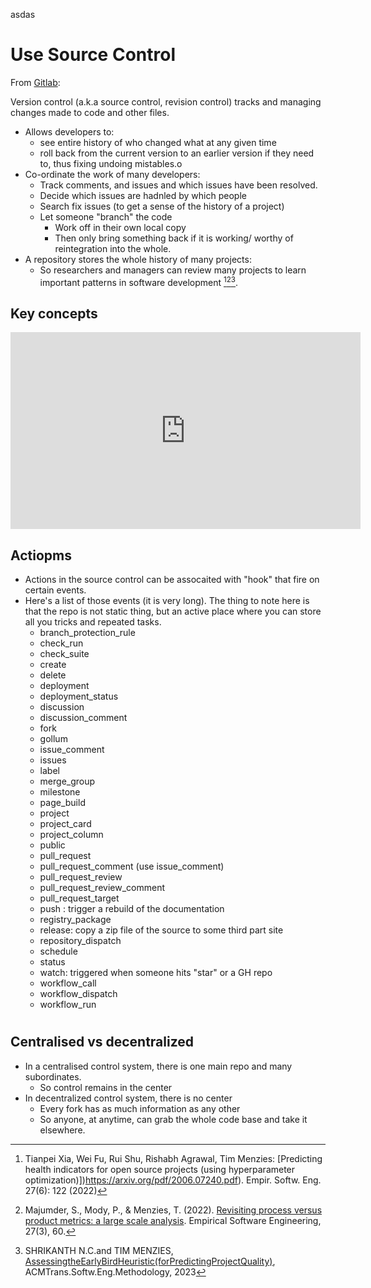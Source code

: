asdas

# Use Source Control

From [Gitlab](https://about.gitlab.com/topics/version-control/):

Version control (a.k.a  source control, revision control)
tracks and managing changes made to code and other files. 

- Allows developers to:
  - see entire history of who changed what at any given time 
  -  roll back from the current version to an earlier version if they need to, thus fixing 
     undoing mistables.o
- Co-ordinate the work of many developers:
  - Track comments, and issues and which issues have been resolved.
  - Decide which issues are hadnled by which people
  - Search fix issues (to get a sense of the history of a project)
  - Let someone "branch" the code
    - Work off in their own local copy
    - Then only bring something back if it is working/ worthy of reintegration into the whole.
- A repository stores the whole history of many projects:
  - So researchers and managers can review many projects to learn important patterns in software
    development [^estimate][^process][^early].

## Key concepts


<iframe width="560" height="315" src="https://www.youtube.com/embed/ng9m3EGLeTY" title="YouTube video player" frameborder="0" allow="accelerometer; autoplay; clipboard-write; encrypted-media; gyroscope; picture-in-picture; web-share" allowfullscreen></iframe>

## Actiopms

- Actions in the source control can be assocaited with "hook" that fire on certain events.
- Here's a list of those events (it is very long). The thing to note here is that the
    repo is not static thing, but an active place where you can store all you tricks and 
    repeated tasks.
  - branch\_protection\_rule
  - check\_run
  - check\_suite
  - create
  - delete
  - deployment
  - deployment\_status
  - discussion
  - discussion\_comment
  - fork
  - gollum
  - issue\_comment
  - issues
  - label
  - merge\_group
  - milestone
  - page\_build
  - project
  - project\_card
  - project\_column
  - public
  - pull\_request
  - pull\_request\_comment (use issue\_comment)
  - pull\_request\_review
  - pull\_request\_review\_comment
  - pull\_request\_target
  - push : trigger a rebuild of the documentation
  - registry\_package
  - release: copy a zip file of the source to some third part site
  - repository\_dispatch
  - schedule
  - status
  - watch: triggered when someone hits "star" or a GH repo
  - workflow\_call
  - workflow\_dispatch
  - workflow\_run

#
## Centralised vs decentralized

- In a centralised  control system, there is one main repo and many  subordinates.
  - So control remains in the center
- In decentralized control system, there is no center
  - Every fork has as much information as any other
  - So anyone, at anytime, can grab the whole code base and take it elsewhere.


[^estimate]: Tianpei Xia, Wei Fu, Rui Shu, Rishabh Agrawal, Tim Menzies:
[Predicting health indicators for open source projects (using hyperparameter optimization)])https://arxiv.org/pdf/2006.07240.pdf). Empir. Softw. Eng. 27(6): 122 (2022)
[^process]: Majumder, S., Mody, P., & Menzies, T. (2022). 
[Revisiting process versus product metrics: a large scale analysis](https://arxiv.org/pdf/2008.09569.pdf). Empirical Software Engineering, 27(3), 60.
[^early]: SHRIKANTH N.C.and TIM MENZIES, [AssessingtheEarlyBirdHeuristic(forPredictingProjectQuality)](https://dl.acm.org/doi/pdf/10.1145/3583565), ACMTrans.Softw.Eng.Methodology, 2023

